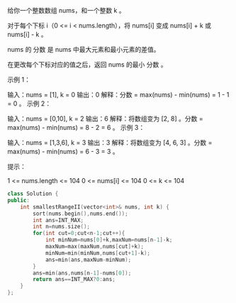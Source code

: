 给你一个整数数组 nums，和一个整数 k 。

对于每个下标 i（0 <= i < nums.length），将 nums[i] 变成 nums[i] + k 或 nums[i] - k 。

nums 的 分数 是 nums 中最大元素和最小元素的差值。

在更改每个下标对应的值之后，返回 nums 的最小 分数 。

 

示例 1：

输入：nums = [1], k = 0
输出：0
解释：分数 = max(nums) - min(nums) = 1 - 1 = 0 。
示例 2：

输入：nums = [0,10], k = 2
输出：6
解释：将数组变为 [2, 8] 。分数 = max(nums) - min(nums) = 8 - 2 = 6 。
示例 3：

输入：nums = [1,3,6], k = 3
输出：3
解释：将数组变为 [4, 6, 3] 。分数 = max(nums) - min(nums) = 6 - 3 = 3 。


提示：

1 <= nums.length <= 104
0 <= nums[i] <= 104
0 <= k <= 104

```c++
class Solution {
public:
    int smallestRangeII(vector<int>& nums, int k) {
        sort(nums.begin(),nums.end());
        int ans=INT_MAX;
        int n=nums.size();
        for(int cut=0;cut<n-1;cut++){
            int minNum=nums[0]+k,maxNum=nums[n-1]-k;
            maxNum=max(maxNum,nums[cut]+k);
            minNum=min(minNum,nums[cut+1]-k);
            ans=min(ans,maxNum-minNum);
        }
        ans=min(ans,nums[n-1]-nums[0]);
        return ans==INT_MAX?0:ans;
    }
};
```

